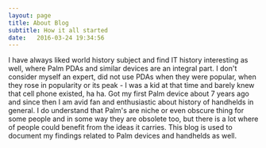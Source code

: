 ```yaml
---
layout: page
title: About Blog
subtitle: How it all started
date:   2016-03-24 19:34:56
---
```


I have always liked world history subject and find IT history interesting as well, where Palm PDAs and similar devices are an integral part.
I don't consider myself an expert, did not use PDAs when they were popular, when they rose in popularity or its peak - I was a kid at that time and barely knew that cell phone existed, ha ha. Got my first Palm device about 7 years ago and since then I am avid fan and enthusiastic about history of handhelds in general. I do understand that Palm's are niche or even obscure thing for some people and in some way they are obsolete too, but there is a lot where of people could benefit from the ideas it carries. This blog is used to document my findings related to Palm devices and handhelds as well.
